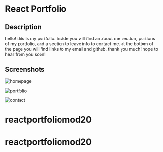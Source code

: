 # React Portfolio 

## Description 
hello!
this is my portfolio.
inside you will find an about me section, portions of my portfolio, and a section to leave info to contact me.
at the bottom of the page you will find links to my email and github.
thank you much!
hope to hear from you soon!

## Screenshots 

![homepage](https://github.com/trife631/reactportfolioproject20/assets/126350708/49943341-29af-4d7f-9524-7ba1d976b03c)


![portfolio](https://github.com/trife631/reactportfolioproject20/assets/126350708/2485118a-874b-4e9d-9054-01a116775c7a)


![contact](https://github.com/trife631/reactportfolioproject20/assets/126350708/efb922c9-d0df-400a-a8a7-af3429cda151)

# reactportfoliomod20
# reactportfoliomod20
